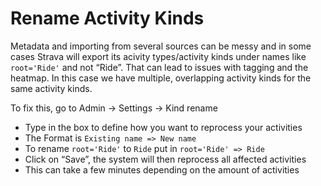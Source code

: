 # Rename Activity Kinds

Metadata and importing from several sources can be messy and in some cases Strava will export its acivity types/activity kinds under names like `root='Ride'` and not “Ride”. That can lead to issues with tagging and the heatmap. In this case we have multiple, overlapping activity kinds for the same activity kinds.

To fix this, go to Admin -> Settings -> Kind rename

- Type in the box to define how you want to reprocess your activities
- The Format is `Existing name => New name`
- To rename `root='Ride'` to `Ride` put in `root='Ride' => Ride`
- Click on “Save”, the system will then reprocess all affected activities
- This can take a few minutes depending on the amount of activities

